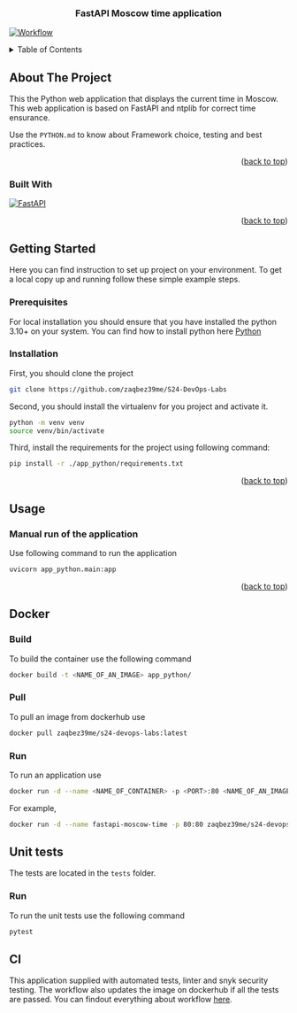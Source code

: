 <div align="center">
  <h3 align="center">FastAPI Moscow time application</h3>
</div>
<a name="readme-top"></a>

[![Workflow][Workflow-badge]][Workflow-url]

<!-- TABLE OF CONTENTS -->
<details>
  <summary>Table of Contents</summary>
  <ol>
    <li>
      <a href="#about-the-project">About The Project</a>
      <ul>
        <li><a href="#built-with">Built With</a></li>
      </ul>
    </li>
    <li>
      <a href="#getting-started">Getting Started</a>
      <ul>
        <li><a href="#prerequisites">Prerequisites</a></li>
        <li><a href="#installation">Installation</a></li>
      </ul>
    </li>
    <li><a href="#usage">Usage</a></li>
  </ol>
</details>

<!-- ABOUT THE PROJECT -->

## About The Project

This the Python web application that displays the current time in Moscow. This web application is based on FastAPI
and ntplib for correct time ensurance.

Use the `PYTHON.md` to know about Framework choice, testing and best practices.

<p align="right">(<a href="#readme-top">back to top</a>)</p>

### Built With

[![FastAPI][FastAPI]][FastAPI-url]

<p align="right">(<a href="#readme-top">back to top</a>)</p>

<!-- GETTING STARTED -->

## Getting Started

Here you can find instruction to set up project on your environment.
To get a local copy up and running follow these simple example steps.

### Prerequisites

For local installation you should ensure that you have installed the python 3.10+ on your system.
You can find how to install python here [Python](python.org)

### Installation

First, you should clone the project

```bash
git clone https://github.com/zaqbez39me/S24-DevOps-Labs
```

Second, you should install the virtualenv for you project and activate it.

```bash
python -m venv venv
source venv/bin/activate
```

Third, install the requirements for the project using following command:

```bash
pip install -r ./app_python/requirements.txt
```

<p align="right">(<a href="#readme-top">back to top</a>)</p>

<!-- USAGE EXAMPLES -->

## Usage

### Manual run of the application

Use following command to run the application

```bash
uvicorn app_python.main:app
```

<p align="right">(<a href="#readme-top">back to top</a>)</p>

<!-- MARKDOWN LINKS & IMAGES -->

[Workflow-badge]: https://github.com/zaqbez39me/S24-DevOps-Labs/actions/workflows/app_python.yaml/badge.svg

[Workflow-url]: https://github.com/zaqbez39me/S24-DevOps-Labs/actions/workflows/app_python.yaml

[FastAPI]: https://img.shields.io/badge/FastAPI-005571?style=for-the-badge&logo=fastapi

[FastAPI-url]: https://fastapi.tiangolo.com/

## Docker

### Build

To build the container use the following command

```bash
docker build -t <NAME_OF_AN_IMAGE> app_python/
```

### Pull

To pull an image from dockerhub use

```bash
docker pull zaqbez39me/s24-devops-labs:latest
```

### Run

To run an application use

```bash
docker run -d --name <NAME_OF_CONTAINER> -p <PORT>:80 <NAME_OF_AN_IMAGE>
```

For example,

```bash
docker run -d --name fastapi-moscow-time -p 80:80 zaqbez39me/s24-devops-labs:latest
```

## Unit tests

The tests are located in the `tests` folder.

### Run

To run the unit tests use the following command

```bash
pytest
```

## CI

This application supplied with automated tests, linter and snyk security testing. The workflow also updates the image on
dockerhub if all the tests are passed. You can findout everything about
workflow [here](https://github.com/zaqbez39me/S24-DevOps-Labs/actions/workflows/app_python.yaml).
